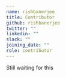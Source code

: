 ```yaml
---
name: rishbanerjee
title: Contributor
github: rishbanerjee
twitter: ""
linkedin: ""
slack: ""
joining_date: ""
role: contributor
---
```


Still waiting for this
